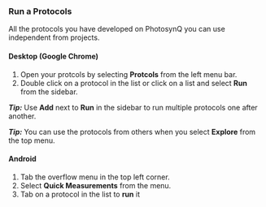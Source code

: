 ### Run a Protocols
All the protocols you have developed on PhotosynQ you can use independent from projects.

#### Desktop (Google Chrome)
1. Open your protcols by selecting **Protcols** from the left menu bar.
2. Double click on a protocol in the list or click on a list and select **Run** from the sidebar.

***Tip:*** Use **Add** next to **Run** in the sidebar to run multiple protocols one after another.

***Tip:*** You can use the protocols from others when you select **Explore** from the top menu.

#### Android
1. Tab the <i class="fa fa-bars"></i> overflow menu in the top left corner.
2. Select **Quick Measurements** from the menu.
3. Tab on a protocol in the list to **run** it